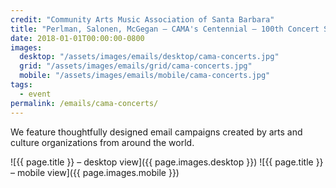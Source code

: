 ```yaml
---
credit: "Community Arts Music Association of Santa Barbara"
title: "Perlman, Salonen, McGegan — CAMA's Centennial — 100th Concert Season — Season Subscriptions Still Available!"
date: 2018-01-01T00:00:00-0800
images:
  desktop: "/assets/images/emails/desktop/cama-concerts.jpg"
  grid: "/assets/images/emails/grid/cama-concerts.jpg"
  mobile: "/assets/images/emails/mobile/cama-concerts.jpg"
tags:
  - event
permalink: /emails/cama-concerts/
---
```

We feature thoughtfully designed email campaigns created by arts and culture organizations from around the world.

![{{ page.title }} – desktop view]({{ page.images.desktop }})
![{{ page.title }} – mobile view]({{ page.images.mobile }})
